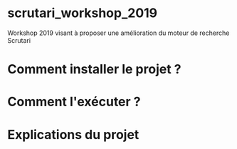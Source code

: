 # scrutari_workshop_2019
Workshop 2019 visant à proposer une amélioration du moteur de recherche Scrutari

# Comment installer le projet ? 

# Comment l'exécuter ? 

# Explications du projet 

